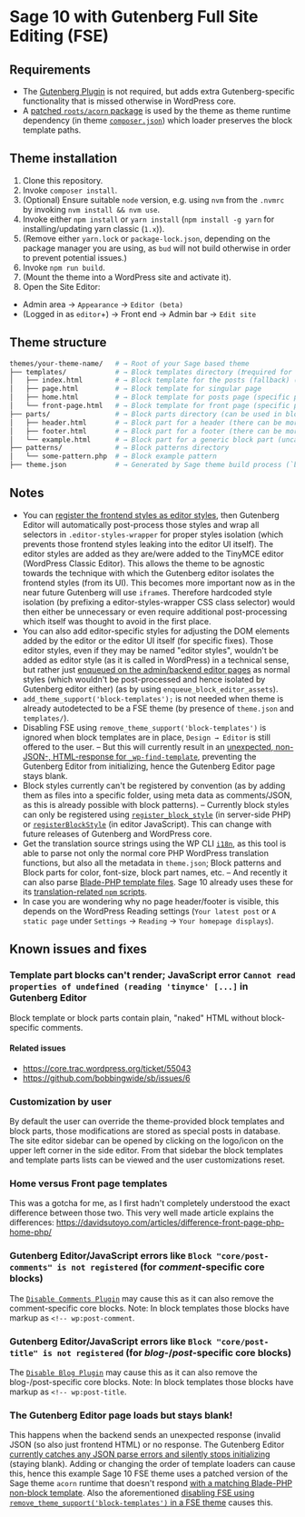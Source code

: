 # Sage 10 with Gutenberg Full Site Editing (FSE)

## Requirements

- The [Gutenberg Plugin](https://wordpress.org/plugins/gutenberg/) is not required, but adds extra Gutenberg-specific functionality that is missed otherwise in WordPress core.
- A [patched `roots/acorn` package](https://github.com/roots/acorn/pull/141) is used by the theme as theme runtime dependency (in theme [`composer.json`](https://github.com/strarsis/sage10-fse/blob/master/composer.json#L43-L49)) which loader preserves the block template paths.

## Theme installation

1. Clone this repository.
2. Invoke `composer install`.
3. (Optional) Ensure suitable `node` version, e.g. using `nvm` from the `.nvmrc` by invoking `nvm install && nvm use`.
4. Invoke either `npm install` or `yarn install` (`npm install -g yarn` for installing/updating yarn classic (`1.x`)).
5. (Remove either `yarn.lock` or `package-lock.json`, depending on the package manager you are using, as `bud` will not build otherwise in order to prevent potential issues.)
6. Invoke `npm run build`.
7. (Mount the theme into a WordPress site and activate it).
8. Open the Site Editor:
  - Admin area → `Appearance` → `Editor (beta)`
  - (Logged in as `editor`+) → Front end → Admin bar → `Edit site`

## Theme structure

```sh
themes/your-theme-name/   # → Root of your Sage based theme
├── templates/            # → Block templates directory (❗required for a FSE theme (for the `index.php` inside)) (formerly named `block-templates`)
│   ├── index.html        # → Block template for the posts (fallback) (❗required for a FSE theme)
│   ├── page.html         # → Block template for singular page
│   ├── home.html         # → Block template for posts page (specific page selected as blog page)
│   └── front-page.html   # → Block template for front page (specific page selected as front page)
├── parts/                # → Block parts directory (can be used in block templates, among others) (formerly named `block-parts`)
│   ├── header.html       # → Block part for a header (there can be more headers, if needed)
│   ├── footer.html       # → Block part for a footer (there can be more footers, if needed)
│   └── example.html      # → Block part for a generic block part (uncategorized)
├── patterns/             # → Block patterns directory
│   └── some-pattern.php  # → Block example pattern
├── theme.json            # → Generated by Sage theme build process (`bud`) or directly edited (❗required for a FSE theme)
```

## Notes

- You can [register the frontend styles as editor styles](https://github.com/strarsis/sage10-fse/blob/master/app/setup.php#L30-L40), then Gutenberg Editor will automatically post-process those styles and wrap all selectors in `.editor-styles-wrapper` for proper styles isolation (which prevents those frontend styles leaking into the editor UI itself). The editor styles are added as they are/were added to the TinyMCE editor (WordPress Classic Editor).
This allows the theme to be agnostic towards the technique with which the Gutenberg editor isolates the frontend styles (from its UI). This becomes more important now as in the near future Gutenberg will use `iframe`s. Therefore hardcoded style isolation (by prefixing a editor-styles-wrapper CSS class selector) would then either be unnecessary or even require additional post-processing which itself was thought to avoid in the first place.
- You can also add editor-specific styles for adjusting the DOM elements added by the editor or the editor UI itself (for specific fixes). Those editor styles, even if they may be named "editor styles", wouldn't be added as editor style (as it is called in WordPress) in a technical sense, but rather just [enqueued on the admin/backend editor pages](https://github.com/strarsis/sage10-fse/blob/master/app/setup.php#L21-L28) as normal styles (which wouldn't be post-processed and hence isolated by Gutenberg editor either) (as by using `enqueue_block_editor_assets`).
- `add_theme_support('block-templates');` is not needed when theme is already autodetected to be a FSE theme (by presence of `theme.json` and `templates/`).
- Disabling FSE using `remove_theme_support('block-templates')` is ignored when block templates are in place, `Design → Editor` is still offered to the user. – But this will currently result in an [unexpected, non-JSON-, HTML-response for `_wp-find-template`](https://github.com/WordPress/gutenberg/issues/45170#issuecomment-1287434694), preventing the Gutenberg Editor from initializing, hence the Gutenberg Editor page stays blank.
- Block styles currently can't be registered by convention (as by adding them as files into a specific folder, using meta data as comments/JSON, as this is already possible with block patterns). – Currently block styles can only be registered using [`register_block_style`](https://developer.wordpress.org/reference/functions/register_block_style/) (in server-side PHP) or [`registerBlockStyle`](https://developer.wordpress.org/block-editor/reference-guides/block-api/block-styles/) (in editor JavaScript). This can change with future releases of Gutenberg and WordPress core.
- Get the translation source strings using the WP CLI [`i18n`](https://developer.wordpress.org/cli/commands/i18n/), as this tool is able to parse not only the normal core PHP WordPress translation functions, but also all the metadata in `theme.json`; Block patterns and Block parts for color, font-size, block part names, etc. – And recently it can also parse [Blade-PHP template files](https://github.com/wp-cli/i18n-command/pull/304). Sage 10 already uses these for its [translation-related `npm` scripts](https://github.com/strarsis/sage10-fse/blob/master/package.json#L14).
- In case you are wondering why no page header/footer is visible, this depends on the WordPress Reading settings (`Your latest post` or `A static page` under `Settings` → `Reading` → `Your homepage displays`).

## Known issues and fixes

### Template part blocks can't render; JavaScript error `Cannot read properties of undefined (reading 'tinymce' [...]` in Gutenberg Editor

Block template or block parts contain plain, "naked" HTML without block-specific comments.

#### Related issues

- <https://core.trac.wordpress.org/ticket/55043>
- <https://github.com/bobbingwide/sb/issues/6>

### Customization by user
By default the user can override the theme-provided block templates and block parts, those modifications are stored as special posts in database.
The site editor sidebar can be opened by clicking on the logo/icon on the upper left corner in the side editor.
From that sidebar the block templates and template parts lists can be viewed and the user customizations reset.

### Home versus Front page templates
This was a gotcha for me, as I first hadn't completely understood the exact difference between those two.
This very well made article explains the differences:
https://davidsutoyo.com/articles/difference-front-page-php-home-php/

### Gutenberg Editor/JavaScript errors like `Block "core/post-comments" is not registered` (for _comment_-specific core blocks)
The [`Disable Comments Plugin`](https://wordpress.org/plugins/disable-comments/) may cause this as it can also remove the comment-specific core blocks.
Note: In block templates those blocks have markup as `<!-- wp:post-comment`.

### Gutenberg Editor/JavaScript errors like `Block "core/post-title" is not registered` (for _blog-_/_post_-specific core blocks)
The [`Disable Blog Plugin`](https://wordpress.org/plugins/disable-blog/) may cause this as it can also remove the blog-/post-specific core blocks.
Note: In block templates those blocks have markup as `<!-- wp:post-title`.

### The Gutenberg Editor page loads but stays blank!
This happens when the backend sends an unexpected response (invalid JSON (so also just frontend HTML) or no response. The Gutenberg Editor [currently catches any JSON parse errors and silently stops initializing](https://github.com/WordPress/gutenberg/issues/45170) (staying blank). 
Adding or changing the order of template loaders can cause this, hence this example Sage 10 FSE theme uses a patched version of the Sage theme `acorn` runtime that doesn't respond [with a matching Blade-PHP non-block template](https://github.com/roots/acorn/issues/228).
Also the aforementioned [disabling FSE using `remove_theme_support('block-templates')` in a FSE theme](https://github.com/WordPress/gutenberg/issues/45170#issuecomment-1287434694) causes this.
